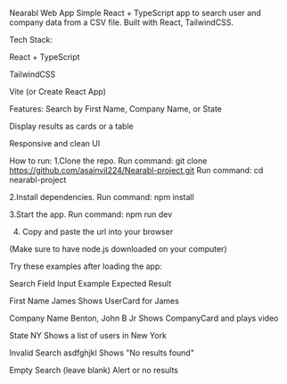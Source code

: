 Nearabl Web App
Simple React + TypeScript app to search user and company data from a CSV file.
Built with React, TailwindCSS.

Tech Stack:

React + TypeScript

TailwindCSS

Vite (or Create React App)


Features:
Search by First Name, Company Name, or State

Display results as cards or a table

Responsive and clean UI

How to run:
1.Clone the repo.
  Run command: git clone https://github.com/asainvil224/Nearabl-project.git
  Run command: cd nearabl-project

2.Install dependencies.
  Run command: npm install 

3.Start the app.
  Run command: npm run dev

4. Copy and paste the url into your browser

(Make sure to have node.js downloaded on your computer)


Try these examples after loading the app:


Search Field	Input   Example	Expected Result

First Name	James	    Shows UserCard for James

Company Name	Benton, John B Jr	    Shows CompanyCard and plays video 

State	       NY	    Shows a list of users in New York

Invalid Search	asdfghjkl	Shows "No results found"

Empty Search	(leave blank)	Alert or no results

  

